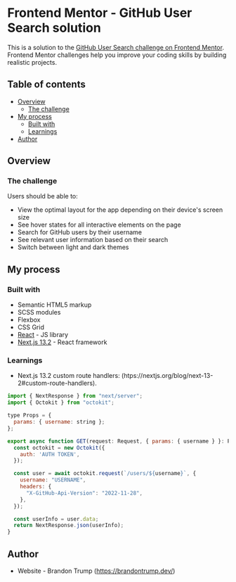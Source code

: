 # Frontend Mentor - GitHub User Search solution

This is a solution to the [GitHub User Search challenge on Frontend Mentor](https://www.frontendmentor.io/challenges/github-user-search-app-Q09YOgaH6). Frontend Mentor challenges help you improve your coding skills by building realistic projects.

## Table of contents

- [Overview](#overview)
  - [The challenge](#the-challenge)
- [My process](#my-process)
  - [Built with](#built-with)
  - [Learnings](#learnings)
- [Author](#author)

## Overview

### The challenge

Users should be able to:

- View the optimal layout for the app depending on their device's screen size
- See hover states for all interactive elements on the page
- Search for GitHub users by their username
- See relevant user information based on their search
- Switch between light and dark themes

## My process

### Built with

- Semantic HTML5 markup
- SCSS modules
- Flexbox
- CSS Grid
- [React](https://reactjs.org/) - JS library
- [Next.js 13.2](https://nextjs.org/docs/getting-started) - React framework

### Learnings

- Next.js 13.2 custom route handlers: (htps://nextjs.org/blog/next-13-2#custom-route-handlers).

```js
import { NextResponse } from "next/server";
import { Octokit } from "octokit";

type Props = {
  params: { username: string };
};

export async function GET(request: Request, { params: { username } }: Props) {
  const octokit = new Octokit({
    auth: 'AUTH TOKEN',
  });

  const user = await octokit.request(`/users/${username}`, {
    username: "USERNAME",
    headers: {
      "X-GitHub-Api-Version": "2022-11-28",
    },
  });

  const userInfo = user.data;
  return NextResponse.json(userInfo);
}
```

## Author

- Website - Brandon Trump (https://brandontrump.dev/)
